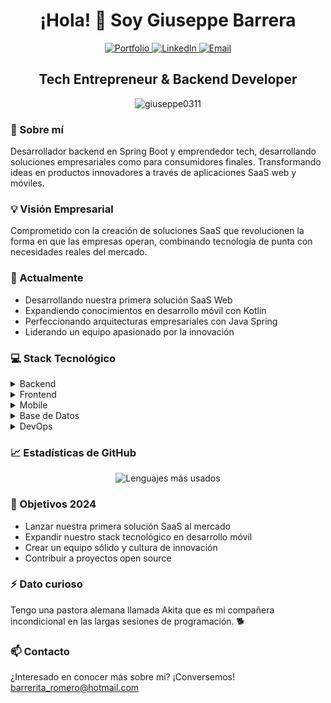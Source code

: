 <h1 align="center">¡Hola! 👋 Soy Giuseppe Barrera</h1>

<div align="center">
<a href="https://devgiuseppe-portfolio.vercel.app/" target="_blank" rel="noopener noreferrer">
  <img src="https://img.shields.io/badge/Portfolio-000000?style=for-the-badge&logo=About.me&logoColor=white" alt="Portfolio" />
</a>
  <a href="https://linkedin.com/in/angel-giuseppe-barrera-romero-24b661185">
    <img src="https://img.shields.io/badge/LinkedIn-0077B5?style=for-the-badge&logo=linkedin&logoColor=white" alt="LinkedIn" />
  </a>
  <a href="mailto:barrerita_romero@hotmail.com">
    <img src="https://img.shields.io/badge/Email-0078D4?style=for-the-badge&logo=microsoft-outlook&logoColor=white" alt="Email" />
  </a>
</div>

<h2 align="center">Tech Entrepreneur & Backend Developer</h2>

<p align="center">
  <img src="https://komarev.com/ghpvc/?username=giuseppe0311&label=Visitas%20al%20perfil&color=0e75b6&style=flat" alt="giuseppe0311" />
</p>

### 🚀 Sobre mí
Desarrollador backend en Spring Boot y emprendedor tech, desarrollando soluciones empresariales como para consumidores finales. Transformando ideas en productos innovadores a través de aplicaciones SaaS web y móviles.

### 💡 Visión Empresarial
Comprometido con la creación de soluciones SaaS que revolucionen la forma en que las empresas operan, combinando tecnología de punta con necesidades reales del mercado.

### 🔭 Actualmente
- Desarrollando nuestra primera solución SaaS Web
- Expandiendo conocimientos en desarrollo móvil con Kotlin
- Perfeccionando arquitecturas empresariales con Java Spring
- Liderando un equipo apasionado por la innovación

### 💻 Stack Tecnológico

<details>
<summary>Backend</summary>

- Java & Spring Framework
- JasperReports
- REST APIs
- Microservicios
</details>

<details>
<summary>Frontend</summary>

- Angular
- TypeScript
- Tailwind
</details>

<details>
<summary>Mobile</summary>

- Kotlin
- Android Development
</details>

<details>
<summary>Base de Datos</summary>

- PostgreSQL
- MySQL
</details>

<details>
<summary>DevOps</summary>

- Docker
- Git
</details>

### 📈 Estadísticas de GitHub
<div align="center">
  <img src="https://github-readme-stats.vercel.app/api/top-langs?username=giuseppe0311&show_icons=true&locale=es&layout=compact&theme=dark" alt="Lenguajes más usados" />
</div>

### 🎯 Objetivos 2024
- Lanzar nuestra primera solución SaaS al mercado
- Expandir nuestro stack tecnológico en desarrollo móvil
- Crear un equipo sólido y cultura de innovación
- Contribuir a proyectos open source

### ⚡ Dato curioso
Tengo una pastora alemana llamada Akita que es mi compañera incondicional en las largas sesiones de programación. 🐕

### 📫 Contacto
¿Interesado en  conocer más sobre mi? ¡Conversemos! 
[barrerita_romero@hotmail.com](mailto:barrerita_romero@hotmail.com)
